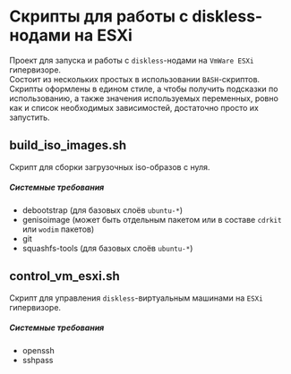 # Скрипты для работы с diskless-нодами на ESXi

Проект для запуска и работы с `diskless`-нодами на `VmWare ESXi` гипервизоре. \
Состоит из нескольких простых в использовании `BASH`-скриптов.
Скрипты оформлены в едином стиле, а чтобы получить подсказки по использованию,
а также значения используемых переменных, ровно как и список необходимых зависимостей,
достаточно просто их запустить.

## build_iso_images.sh

Скрипт для сборки загрузочных iso-образов с нуля.

##### Системные требования

* debootstrap (для базовых слоёв `ubuntu-*`)
* genisoimage (может быть отдельным пакетом или в составе `cdrkit` или `wodim` пакетов)
* git
* squashfs-tools (для базовых слоёв `ubuntu-*`)

## control_vm_esxi.sh

Скрипт для управления `diskless`-виртуальным машинами на `ESXi` гипервизоре.

##### Системные требования

* openssh
* sshpass
